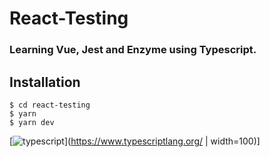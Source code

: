 # React-Testing

### Learning Vue, Jest and Enzyme using Typescript.

## Installation

```
$ cd react-testing
$ yarn
$ yarn dev

```

[![typescript](https://raw.githubusercontent.com/remojansen/logo.ts/master/ts.jpg)](https://www.typescriptlang.org/ | width=100)]
